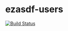 # ezasdf-users

[![Build Status](https://travis-ci.org/boheepark/ezasdf-users.svg?branch=master)](https://travis-ci.org/boheepark/ezasdf-users)
